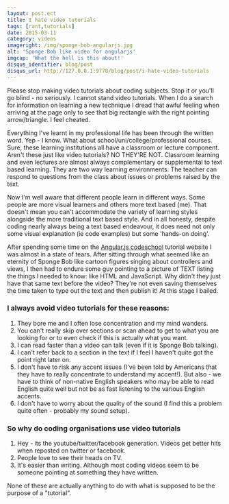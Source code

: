 ```yaml
---
layout: post.ect
title: I hate video tutorials
tags: [rant,tutorials]
date: 2015-03-11
category: videos
imageright: /img/sponge-bob-angularjs.jpg
alt: 'Sponge Bob like video for angularjs'
imgcap: 'What the hell is this about!'
disqus_identifier: blog/post
disqus_url: http://127.0.0.1:9778/blog/post/i-hate-video-tutorials
---
```

Please stop making video tutorials about coding subjects. Stop it or you'll go blind - no seriously. I cannot stand video tutorials. When I do a search for information on learning a new technique I dread that awful feeling when arriving at the page only to see that big rectangle with the right pointing arrow/triangle. I feel cheated.


Everything I've learnt in my professional life has been through the written word. Yep - I know. What about school/uni/college/professional courses. Sure, these learning institutions all have a classroom or lecture component. Aren't these just like video tutorials? NO THEY'RE NOT. Classroom learning and even lectures are almost always complementary or supplemental to text based learning. They are two way learning environments. The teacher can respond to questions from the class about issues or problems raised by the text.

Now I'm well aware that different people learn in different ways. Some people are more visual learners and others more text based (me). That doesn't mean you can't accommodate the variety of learning styles alongside the more traditional text based style. And in all honesty, despite coding nearly always being a text based endeavour, it does need not only some visual explanation (ie code examples) but some 'hands-on doing'.

After spending some time on the [Angular.js codeschool](http://campus.codeschool.com/courses/shaping-up-with-angular-js/intro) tutorial website I was almost in a state of tears. After sitting through what seemed like an eternity of Sponge Bob like cartoon figures singing about controllers and views, I then had to endure some guy pointing to a picture of TEXT listing the things I needed to know: like HTML and JavaScript. Why didn't they just have that same text before the video? They're not even saving themselves the time taken to type out the text and then publish it! At this stage I bailed.

### I always avoid video tutorials for these reasons:

1. They bore me and I often lose concentration and my mind wanders.
2. You can't really skip over sections or scan ahead to get to what you are looking for or to even check if this is actually what you want.
3. I can read faster than a video can talk (even if it is Sponge Bob talking).
4. I can't refer back to a section in the text if I feel I haven't quite got the point right later on.
5. I don't have to risk any accent issues (I've been told by Americans that they have to really concentrate to understand my accent!). But also - we have to think of non-native English speakers who may be able to read English quite well but not be as fast listening to the various English accents.
6. I don't have to worry about the quality of the sound (I find this a problem quite often - probably my sound setup).

### So why do coding organisations use video tutorials

1. Hey - its the youtube/twitter/facebook generation. Videos get better hits when reposted on twitter or facebook.
2. People love to see their heads on TV.
3. It's easier than writing. Although most coding videos seem to be someone pointing at something they have written.

None of these are actually anything to do with what is supposed to be the purpose of a "tutorial".
